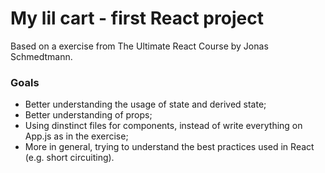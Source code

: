 # My lil cart  - first React project

Based on a exercise from The Ultimate React Course by Jonas Schmedtmann.

### Goals

- Better understanding the usage of state and derived state;
- Better understanding of props;
- Using dinstinct files for components, instead of write everything on App.js as in the exercise;
- More in general, trying to understand the best practices used in React (e.g. short circuiting).

